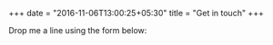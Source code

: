 +++
date = "2016-11-06T13:00:25+05:30"
title = "Get in touch"
+++

Drop me a line using the form below: